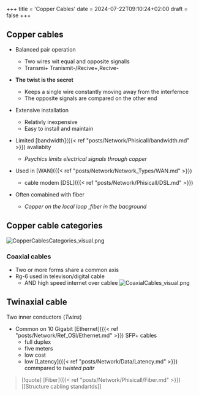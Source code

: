 +++
title = 'Copper Cables'
date = 2024-07-22T09:10:24+02:00
draft = false
+++

## Copper cables
- Balanced pair operation 
	- Two wires wit equal and opposite signalls 
	- Transmi+ Tranismit-/Recive+,Recive-
- **The twist is the secret**
	- Keeps a single wire constantly moving away from the interfernce 
	- The opposite signals are compared on the other end 

- Extensive installation
	- Relativly inexpensive 
	- Easy to install and maintain 
- Limited [bandwidth]({{< ref "posts/Network/Phisicall/bandwidth.md" >}}) avaliabity
	- *Psychics limits electrical signals through copper*
 - Used in [WAN]({{< ref "posts/Network/Network_Types/WAN.md" >}})
	 - cable modem [DSL]({{< ref "posts/Network/Phisicall/DSL.md" >}})
- Often comabined with fiber
	- *Copper on  the local loop ,fiber in the bacground*
## Copper cable categories 
![CopperCablesCategories_visual.png](/Notes/CopperCablesCategories_visual.png)

### Coaxial cables 
 - Two or more forms share a common axis
 - Rg-6 used in televison/digital cable
	 - AND high speed internet over cablee 
	 ![CoaxialCables_visual.png](/Notes/CoaxialCables_visual.png)
## Twinaxial cable 
Two inner conductors (*Twins*)
- Common on 10 Gigabit [Ethernet]({{< ref "posts/Network/Ref_OSI/Ethernet.md" >}}) SFP+ cables
	- full duplex
	- five meters 
	- low cost 
	- low [Latency]({{< ref "posts/Network/Data/Latency.md" >}}) commpared to *twisted paitr*
	 
>[!quote] [Fiber]({{< ref "posts/Network/Phisicall/Fiber.md" >}}) [[Structure cabling standartds]]
